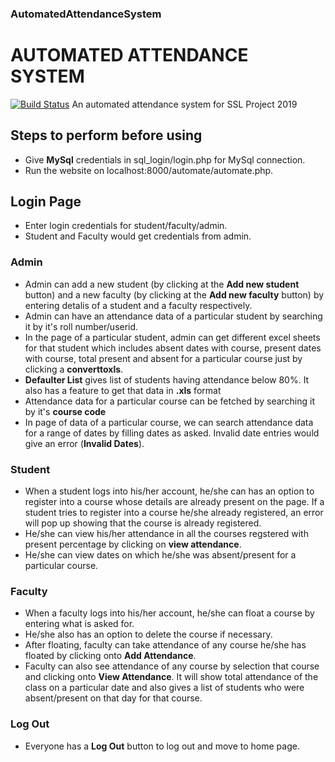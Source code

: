 ### AutomatedAttendanceSystem


# AUTOMATED ATTENDANCE SYSTEM

[![Build Status](https://travis-ci.org/joemccann/dillinger.svg?branch=master)](https://github.com/DestroyerAlpha/AutomatedAttendanceSystem/tree/master)
 An automated attendance system for SSL Project 2019
## Steps to perform before using
- Give **MySql** credentials in sql_login/login.php for MySql connection.
- Run the website on localhost:8000/automate/automate.php.
## Login Page
- Enter login credentials for student/faculty/admin.
- Student and Faculty would get credentials from admin.

### Admin

- Admin can add a new student (by clicking at the **Add new student** button) and a new faculty (by clicking at the **Add new faculty** button) by entering detalis of a student and a faculty respectively.
- Admin can have an attendance data of a particular student by searching it by it's roll number/userid.
- In the page of a particular student, admin can get different excel sheets for that student which includes absent dates with course, present dates with course, total present and absent for a particular course just by clicking a **converttoxls**.
- **Defaulter List** gives list of students having attendance below 80%. It also has a feature to get that data in **.xls** format
- Attendance data for a particular course can be fetched by searching it by it's **course code**
- In page of data of a particular course, we can search attendance data for a range of dates by filling dates as asked. Invalid date entries would give an error (**Invalid Dates**).

### Student

- When a student logs into his/her account, he/she can has an option to register into a course whose details are already present on the page. If a student tries to register into a course he/she already registered, an error will pop up showing that the course is already registered.
- He/she can view his/her attendance in all the courses regstered with present percentage by clicking on **view attendance**.
- He/she can view dates on which he/she was absent/present for a particular course.


### Faculty

- When a faculty logs into his/her  account, he/she can float a course by entering what is asked for.
- He/she also has an option to delete the course if necessary.
- After floating, faculty can take attendance of any course he/she has floated by clicking onto **Add Attendance**.
- Faculty can also see attendance of any course by selection that course and clicking onto **View Attendance**. It will show total attendance of the class on a particular date and also gives a list of students who were absent/present on that day for that course.


### Log Out
- Everyone has a **Log Out** button to log out and move to home page.